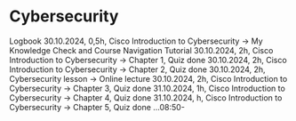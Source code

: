 # Cybersecurity
Logbook
30.10.2024, 0,5h, Cisco Introduction to Cybersecurity → My Knowledge Check and Course Navigation Tutorial
30.10.2024, 2h, Cisco Introduction to Cybersecurity → Chapter 1, Quiz done
30.10.2024, 2h, Cisco Introduction to Cybersecurity → Chapter 2, Quiz done
30.10.2024, 2h, Cybersecurity lesson → Online lecture
30.10.2024, 2h, Cisco Introduction to Cybersecurity → Chapter 3, Quiz done
31.10.2024, 1h, Cisco Introduction to Cybersecurity → Chapter 4, Quiz done
31.10.2024, h, Cisco Introduction to Cybersecurity → Chapter 5, Quiz done ...08:50-
